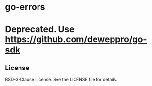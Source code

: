 # go-errors

# Deprecated. Use https://github.com/deweppro/go-sdk

## License

BSD-3-Clause License. See the LICENSE file for details.
